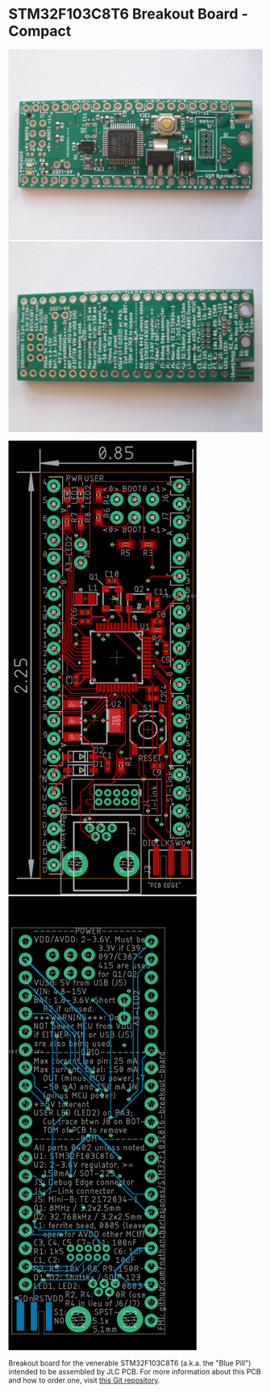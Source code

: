 # STM32F103C8T6 Breakout Board - Compact

<img src="https://github.com/nathancharlesjones/STM32F103C8T6-breakout-board_compact/blob/main/Pictures/P3080387.JPG" width="800">
<img src="https://github.com/nathancharlesjones/STM32F103C8T6-breakout-board_compact/blob/main/Pictures/P3080388.JPG" width="800">

<img src="https://github.com/nathancharlesjones/STM32F103C8T6-breakout-board_compact/blob/main/compact_top.png" height="900"> <img src="https://github.com/nathancharlesjones/STM32F103C8T6-breakout-board_compact/blob/main/compact_bottom.png" height="900">

Breakout board for the venerable STM32F103C8T6 (a.k.a. the "Blue Pill") intended to be assembled by JLC PCB. For more information about this PCB and how to order one, visit [this Git repository](https://github.com/nathancharlesjones/STM32F103C8T6-breakout-board).
